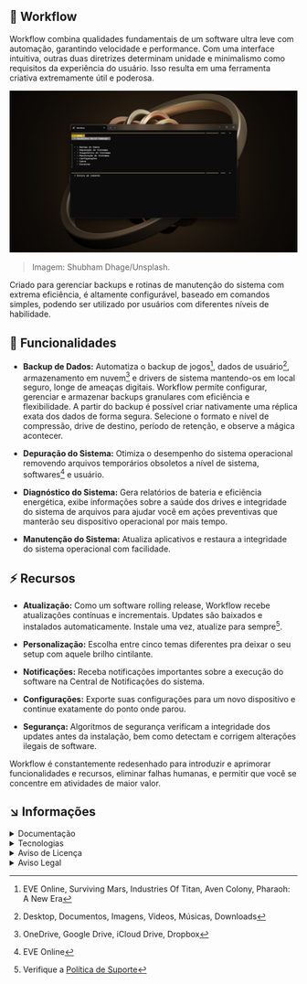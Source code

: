 ## :mechanical_arm: Workflow
Workflow combina qualidades fundamentais de um software ultra leve com automação, garantindo velocidade e performance. Com uma interface intuitiva, outras duas diretrizes determinam unidade e minimalismo como requisitos da experiência do usuário. Isso resulta em uma ferramenta criativa extremamente útil e poderosa.

![](https://github.com/2uj1m28ohz/workflow/blob/main/Intro.png)
> Imagem: Shubham Dhage/Unsplash.

Criado para gerenciar backups e rotinas de manutenção do sistema com extrema eficiência, é altamente configurável, baseado em comandos simples, podendo ser utilizado por usuários com diferentes níveis de habilidade.

## :rocket: Funcionalidades
- **Backup de Dados:** Automatiza o backup de jogos[^1], dados de usuário[^2], armazenamento em nuvem[^3] e drivers de sistema mantendo-os em local seguro, longe de ameaças digitais. Workflow permite configurar, gerenciar e armazenar backups granulares com eficiência e flexibilidade. A partir do backup é possível criar nativamente uma réplica exata dos dados de forma segura. Selecione o formato e nível de compressão, drive de destino, período de retenção, e observe a mágica acontecer.

- **Depuração do Sistema:** Otimiza o desempenho do sistema operacional removendo arquivos temporários obsoletos a nível de sistema, softwares[^4] e usuário.

- **Diagnóstico do Sistema:** Gera relatórios de bateria e eficiência energética, exibe informações sobre a saúde dos drives e integridade do sistema de arquivos para ajudar você em ações preventivas que manterão seu dispositivo operacional por mais tempo.

- **Manutenção do Sistema:** Atualiza aplicativos e restaura a integridade do sistema operacional com facilidade.

## :zap: Recursos
- **Atualização:** Como um software rolling release, Workflow recebe atualizações contínuas e incrementais. Updates são baixados e instalados automaticamente. Instale uma vez, atualize para sempre[^5].

- **Personalização:** Escolha entre cinco temas diferentes pra deixar o seu setup com aquele brilho cintilante.

- **Notificações:** Receba notificações importantes sobre a execução do software na Central de Notificações do sistema.

- **Configurações:** Exporte suas configurações para um novo dispositivo e continue exatamente do ponto onde parou.

- **Segurança:** Algoritmos de segurança verificam a integridade dos updates antes da instalação, bem como detectam e corrigem alterações ilegais de software.

Workflow é constantemente redesenhado para introduzir e aprimorar funcionalidades e recursos, eliminar falhas humanas, e permitir que você se concentre em atividades de maior valor.

## :arrow_lower_right: Informações

<details>
<summary>Documentação</summary>

- [Ajuda](https://github.com/2uj1m28ohz/workflow/blob/main/Help.md)
- [Navegação](https://github.com/2uj1m28ohz/workflow/blob/main/Navigation.md)
- [Evolução](https://github.com/2uj1m28ohz/workflow/blob/main/Evolution.md)
- [Estrutura](https://github.com/2uj1m28ohz/workflow/blob/main/Structure.md)
- [Código-fonte](https://github.com/2uj1m28ohz/workflow/blob/main/SourceCode.md)
- [Contribuindo](https://github.com/2uj1m28ohz/workflow/blob/main/CONTRIBUTING.md)
- [Política de Suporte](https://github.com/2uj1m28ohz/workflow/blob/main/SUPPORT.md)
- [Licença de Software](https://github.com/2uj1m28ohz/workflow/blob/main/LICENSE)
- [Código de Conduta](https://github.com/2uj1m28ohz/workflow/blob/main/CODE_OF_CONDUCT.md)

</details>

<details>
<summary>Tecnologias</summary>

- [PowerShell](https://github.com/powershell/powershell)
- [Terminal](https://github.com/microsoft/terminal)
- [VS Code](https://github.com/microsoft/vscode)
- [7-Zip](https://7-zip.org)
- [LibreOffice](https://libreoffice.org)
- [GIMP](https://gimp.org)
- [Unsplash](https://unsplash.com)
- [Pexels](https://www.pexels.com)
- [ChatGPT](https://chat.openai.com)
- [Copilot](https://copilot.microsoft.com)

</details>

<details>
<summary>Aviso de Licença</summary>

As imagens contidas neste repositório tem suas versões originais vinculadas às licenças [Unsplash](https://unsplash.com/license) e/ou [Pexels](https://pexels.com/license). Verifique os termos das licenças no site das plataformas.

</details>

<details>
<summary>Aviso Legal</summary>

Todas as outras marcas mencionadas são de propriedade de seus respectivos proprietários.

</details>

[^1]:EVE Online, Surviving Mars, Industries Of Titan, Aven Colony, Pharaoh: A New Era
[^2]:Desktop, Documentos, Imagens, Vídeos, Músicas, Downloads
[^3]:OneDrive, Google Drive, iCloud Drive, Dropbox
[^4]:EVE Online
[^5]:Verifique a [Política de Suporte](https://github.com/2uj1m28ohz/workflow/blob/main/SUPPORT.md)
